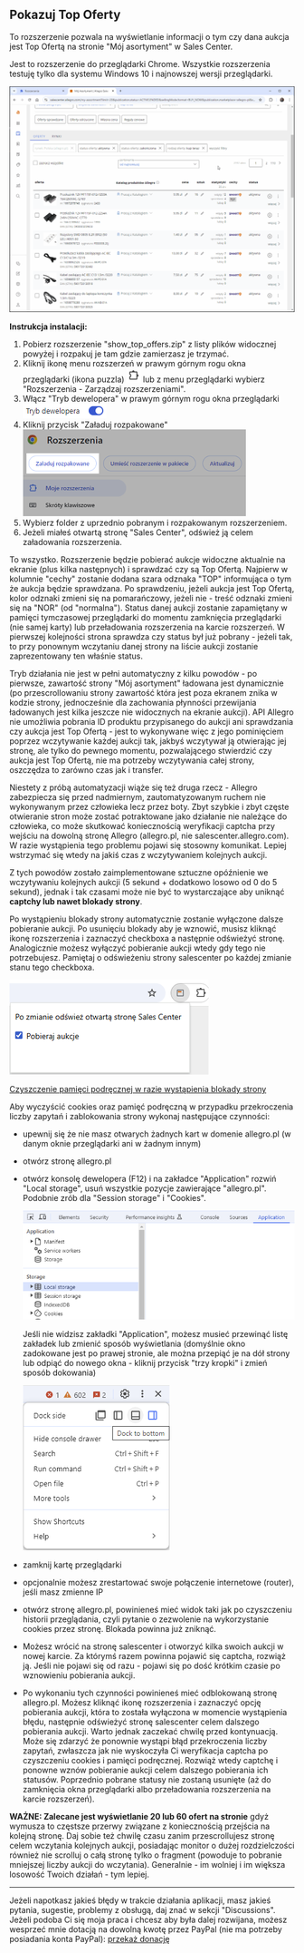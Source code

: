 ## Pokazuj Top Oferty
To rozszerzenie pozwala na wyświetlanie informacji o tym czy dana aukcja jest Top Ofertą na stronie "Mój asortyment" w Sales Center. 

Jest to rozszerzenie do przeglądarki Chrome. Wszystkie rozszerzenia testuję tylko dla systemu Windows 10 i najnowszej wersji przeglądarki.

![Alt text](assets/show_top_offers.gif)

**Instrukcja instalacji:**
1. Pobierz rozszerzenie "show_top_offers.zip" z listy plików widocznej powyżej i rozpakuj je tam gdzie zamierzasz je trzymać.
2. Kliknij ikonę menu rozszerzeń w prawym górnym rogu okna przeglądarki (ikona puzzla) ![Alt text](assets/chrome_extensions_menu_icon.png) lub z menu przeglądarki wybierz "Rozszerzenia - Zarządzaj rozszerzeniami".
3. Włącz "Tryb dewelopera" w prawym górnym rogu okna przeglądarki ![Alt text](assets/chrome_enabled_developer_mode.png)
4. Kliknij przycisk "Załaduj rozpakowane"  
![Alt text](assets/chrome_extensions_load_unpacked_button.png)
5. Wybierz folder z uprzednio pobranym i rozpakowanym rozszerzeniem.  
6. Jeżeli miałeś otwartą stronę "Sales Center", odśwież ją celem załadowania rozszerzenia.

To wszystko. Rozszerzenie będzie pobierać aukcje widoczne aktualnie na ekranie (plus kilka następnych) i sprawdzać czy są Top Ofertą. Najpierw w kolumnie "cechy" zostanie dodana szara odznaka "TOP" informująca o tym że aukcja będzie sprawdzana. Po sprawdzeniu, jeżeli aukcja jest Top Ofertą, kolor odznaki zmieni się na pomarańczowy, jeżeli nie - treść odznaki zmieni się na "NOR" (od "normalna"). Status danej aukcji zostanie zapamiętany w pamięci tymczasowej przeglądarki do momentu zamknięcia przeglądarki (nie samej karty) lub przeładowania rozszerzenia na karcie rozszerzeń. W pierwszej kolejności strona sprawdza czy status był już pobrany - jeżeli tak, to przy ponownym wczytaniu danej strony na liście aukcji zostanie zaprezentowany ten właśnie status.

Tryb działania nie jest w pełni automatyczny z kilku powodów - po pierwsze, zawartość strony "Mój asortyment" ładowana jest dynamicznie (po przescrollowaniu strony zawartość która jest poza ekranem znika w kodzie strony, jednocześnie dla zachowania płynności przewijania ładowanych jest kilka jeszcze nie widocznych na ekranie aukcji). API Allegro nie umożliwia pobrania ID produktu przypisanego do aukcji ani sprawdzania czy aukcja jest Top Ofertą - jest to wykonywane więc z jego pominięciem poprzez wczytywanie każdej aukcji tak, jakbyś wczytywał ją otwierając jej stronę, ale tylko do pewnego momentu, pozwalającego stwierdzić czy aukcja jest Top Ofertą, nie ma potrzeby wczytywania całej strony, oszczędza to zarówno czas jak i transfer.

Niestety z próbą automatyzacji wiąże się też druga rzecz - Allegro zabezpiecza się przed nadmiernym, zautomatyzowanym ruchem nie wykonywanym przez człowieka lecz przez boty. Zbyt szybkie i zbyt częste otwieranie stron może zostać potraktowane jako działanie nie należące do człowieka, co może skutkować koniecznością weryfikacji captcha przy wejściu na dowolną stronę Allegro (allegro.pl, nie salescenter.allegro.com). W razie wystąpienia tego problemu pojawi się stosowny komunikat. Lepiej wstrzymać się wtedy na jakiś czas z wczytywaniem kolejnych aukcji.

Z tych powodów zostało zaimplementowane sztuczne opóźnienie we wczytywaniu kolejnych aukcji (5 sekund + dodatkowo losowo od 0 do 5 sekund), jednak i tak czasami może nie być to wystarczające aby uniknąć **captchy lub nawet blokady strony**.

Po wystąpieniu blokady strony automatycznie zostanie wyłączone dalsze pobieranie aukcji. Po usunięciu blokady aby je wznowić, musisz kliknąć ikonę rozszerzenia i zaznaczyć checkboxa a następnie odświeżyć stronę. Analogicznie możesz wyłączyć pobieranie aukcji wtedy gdy tego nie potrzebujesz. Pamiętaj o odświeżeniu strony salescenter po każdej zmianie stanu tego checkboxa.

![Alt text](assets/automatic_work_mode.png)

[Czyszczenie pamięci podręcznej w razie wystąpienia blokady strony](#czyszczenie-pamieci-podrecznej)

Aby wyczyścić cookies oraz pamięć podręczną w przypadku przekroczenia liczby zapytań i zablokowania strony wykonaj następujące czynności:
- upewnij się że nie masz otwarych żadnych kart w domenie allegro.pl (w danym oknie przeglądarki ani w żadnym innym)
- otwórz stronę allegro.pl
- otwórz konsolę dewelopera (F12) i na zakładce "Application" rozwiń "Local storage", usuń wszystkie pozycje zawierające "allegro.pl". Podobnie zrób dla "Session storage" i "Cookies".

  ![Alt text](assets/clear_cookies.png)

  Jeśli nie widzisz zakładki "Application", możesz musieć przewinąć listę zakładek lub zmienić sposób wyświetlania (domyślnie okno zadokowane jest po prawej stronie, ale można przepiąć je na dół strony lub odpiąć do nowego okna - kliknij przycisk "trzy kropki" i zmień sposób dokowania)

  ![Alt text](assets/docking_change.png)

- zamknij kartę przeglądarki
- opcjonalnie możesz zrestartować swoje połączenie internetowe (router), jeśli masz zmienne IP
- otwórz stronę allegro.pl, powinieneś mieć widok taki jak po czyszczeniu historii przeglądania, czyli pytanie o zezwolenie na wykorzystanie cookies przez stronę. Blokada powinna już zniknąć.
- Możesz wrócić na stronę salescenter i otworzyć kilka swoich aukcji w nowej karcie. Za którymś razem powinna pojawić się captcha, rozwiąż ją. Jeśli nie pojawi się od razu - pojawi się po dość krótkim czasie po wznowieniu pobierania aukcji.
- Po wykonaniu tych czynności powinieneś mieć odblokowaną stronę allegro.pl. Możesz kliknąć ikonę rozszerzenia i zaznaczyć opcję pobierania aukcji, która to została wyłączona w momencie wystąpienia błędu, następnie odświeżyć stronę salescenter celem dalszego pobierania aukcji. Warto jednak zaczekać chwilę przed kontynuacją. Może się zdarzyć że ponownie wystąpi błąd przekroczenia liczby zapytań, zwłaszcza jak nie wyskoczyła Ci weryfikacja captcha po czyszczeniu cookies i pamięci podręcznej. Rozwiąż wtedy captchę i ponowne wznów pobieranie aukcji celem dalszego pobierania ich statusów. Poprzednio pobrane statusy nie zostaną usunięte (aż do zamknięcia okna przeglądarki albo przeładowania rozszerzenia na karcie rozszerzeń).

**WAŻNE: Zalecane jest wyświetlanie 20 lub 60 ofert na stronie** gdyż wymusza to częstsze przerwy związane z koniecznością przejścia na kolejną stronę. Daj sobie też chwilę czasu zanim przescrollujesz stronę celem wczytania kolejnych aukcji, posiadając monitor o dużej rozdzielczości również nie scrolluj o całą stronę tylko o fragment (powoduje to pobranie mniejszej liczby aukcji do wczytania). Generalnie - im wolniej i im większa losowość Twoich działań - tym lepiej.

***
Jeżeli napotkasz jakieś błędy w trakcie działania aplikacji, masz jakieś pytania, sugestie, problemy z obsługą, daj znać w sekcji "Discussions".
Jeżeli podoba Ci się moja praca i chcesz aby była dalej rozwijana, możesz wesprzeć mnie dotacją na dowolną kwotę przez PayPal (nie ma potrzeby posiadania konta PayPal): [przekaż donację](https://www.paypal.com/donate/?hosted_button_id=GVU3UC2ZY85SN&locale.x=pl_PL)
